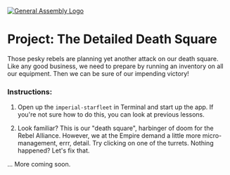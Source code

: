 [![General Assembly Logo](https://camo.githubusercontent.com/1a91b05b8f4d44b5bbfb83abac2b0996d8e26c92/687474703a2f2f692e696d6775722e636f6d2f6b6538555354712e706e67)](https://generalassemb.ly/education/web-development-immersive)

# Project: The **Detailed** Death Square

Those pesky rebels are planning yet another attack on our death square.  Like any good business, we need to prepare by running an inventory on all our equipment.  Then we can be sure of our impending victory!

### Instructions:

1. Open up the `imperial-starfleet` in Terminal and start up the app.  If you're not sure how to do this, you can look at previous lessons.

2. Look familiar?  This is our "death square", harbinger of doom for the Rebel Alliance.  However, we at the Empire demand a little more micro-management, errr, detail.  Try clicking on one of the turrets.  Nothing happened?  Let's fix that.

... More coming soon.

